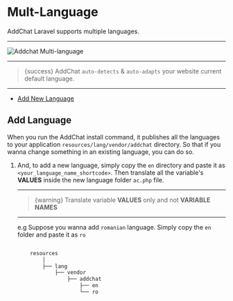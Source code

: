 # Mult-Language

AddChat Laravel supports multiple languages.

---

![Addchat Multi-language](https://addchat-docs.classiebit.com/images/multi-lang.jpg "Multi-language")

---

> {success} AddChat `auto-detects` & `auto-adapts` your website current default language.

---

- [Add New Language](#Add-New-Language)


<a name="Add-Language"></a>
## Add Language

When you run the AddChat install command, it publishes all the languages to your application `resources/lang/vendor/addchat` directory. So that if you wanna change something in an existing language, you can do so. 

1. And, to add a new language, simply copy the `en` directory and paste it as `<your_language_name_shortcode>`. Then translate all the variable's **VALUES** inside the new language folder `ac.php` file.

    ---

    >{warning} Translate variable **VALUES** only and not **VARIABLE NAMES**

    ---

    e.g Suppose you wanna add `romanian` language. Simply copy the `en` folder and paste it as `ro`

    ```bash

        resources
            │
            ├── lang
                ├── vendor
                    ├── addchat
                        ├── en
                        └── ro

    ```
